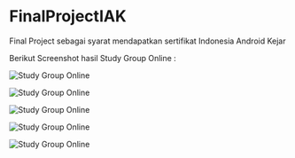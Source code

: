 # FinalProjectIAK
Final Project sebagai syarat mendapatkan sertifikat Indonesia Android Kejar

Berikut Screenshot hasil Study Group Online : 

![Study Group Online](https://github.com/rhesal/FinalProjectIAK/blob/master/SCR%20Online/Screenshot_2016-05-09-11-33-23.png "Dashboard")

![Study Group Online](https://github.com/rhesal/FinalProjectIAK/blob/master/SCR%20Online/Screenshot_2016-05-09-11-33-34.png "Menu Settings")

![Study Group Online](https://github.com/rhesal/FinalProjectIAK/blob/master/SCR%20Online/Screenshot_2016-05-09-11-33-43.png "Detail View")

![Study Group Online](https://github.com/rhesal/FinalProjectIAK/blob/master/SCR%20Online/Screenshot_2016-05-09-11-33-57.png "Share")

![Study Group Online](https://github.com/rhesal/FinalProjectIAK/blob/master/SCR%20Online/Screenshot_2016-05-09-11-34-06.png "Settings")
